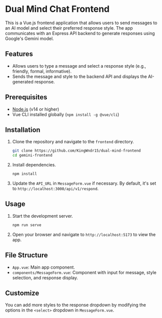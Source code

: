 # Dual Mind Chat Frontend

This is a Vue.js frontend application that allows users to send messages to an AI model and select their preferred response style. The app communicates with an Express API backend to generate responses using Google's Gemini model.

## Features

- Allows users to type a message and select a response style (e.g., friendly, formal, informative).
- Sends the message and style to the backend API and displays the AI-generated response.

## Prerequisites

- [Node.js](https://nodejs.org/) (v14 or higher)
- Vue CLI installed globally (`npm install -g @vue/cli`)

## Installation

1. Clone the repository and navigate to the `frontend` directory.

   ```bash
   git clone https://github.com/KingWndr15/dual-mind-frontend
   cd gemini-frontend
   ```

2. Install dependencies.

   ```bash
   npm install
   ```

3. Update the `API_URL` in `MessageForm.vue` if necessary. By default, it's set to `http://localhost:3000/api/v1/respond`.

## Usage

1. Start the development server.

   ```bash
   npm run serve
   ```

2. Open your browser and navigate to `http://localhost:5173` to view the app.

## File Structure

- `App.vue`: Main app component.
- `components/MessageForm.vue`: Component with input for message, style selection, and response display.

## Customize

You can add more styles to the response dropdown by modifying the options in the `<select>` dropdown in `MessageForm.vue`.
